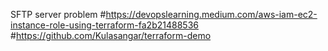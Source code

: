 SFTP server problem
#https://devopslearning.medium.com/aws-iam-ec2-instance-role-using-terraform-fa2b21488536
#https://github.com/Kulasangar/terraform-demo
